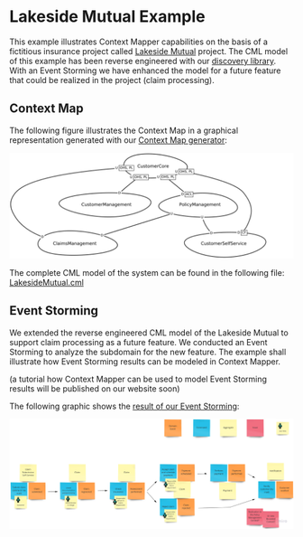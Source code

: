 # Lakeside Mutual Example
This example illustrates Context Mapper capabilities on the basis of a fictitious insurance project called [Lakeside Mutual](https://github.com/Microservice-API-Patterns/LakesideMutual) project. The CML model of this example has been reverse engineered with our [discovery library](https://github.com/ContextMapper/context-map-discovery). With an Event Storming we have enhanced the model for a future feature that could be realized in the project (claim processing).

## Context Map
The following figure illustrates the Context Map in a graphical representation generated with our [Context Map generator](https://contextmapper.org/docs/context-map-generator/):

<img alt="Lakeside Mutual Example Context Map" src="./images/ContextMap-Illustration.png" width="650px">

The complete CML model of the system can be found in the following file: [LakesideMutual.cml](./LakesideMutual.cml)

## Event Storming
We extended the reverse engineered CML model of the Lakeside Mutual to support claim processing as a future feature. We conducted an Event Storming to
analyze the subdomain for the new feature. The example shall illustrate how Event Storming results can be modeled in Context Mapper.

(a tutorial how Context Mapper can be used to model Event Storming results will be published on our website soon) 

The following graphic shows the [result of our Event Storming](/images/event-storming-result.jpg):

<img alt="Lakeside Mutual Claim Processing Event Storming" src="./images/event-storming-result.jpg">
